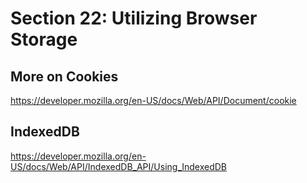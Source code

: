 # Section 22: Utilizing Browser Storage

## More on Cookies

https://developer.mozilla.org/en-US/docs/Web/API/Document/cookie

## IndexedDB

https://developer.mozilla.org/en-US/docs/Web/API/IndexedDB_API/Using_IndexedDB
